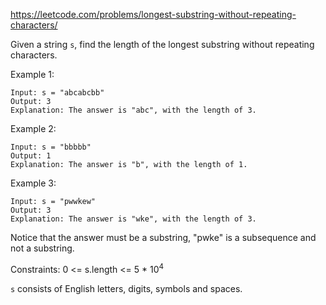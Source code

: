 https://leetcode.com/problems/longest-substring-without-repeating-characters/

Given a string `s`, find the length of the longest substring without repeating characters.

Example 1:

```
Input: s = "abcabcbb"
Output: 3
Explanation: The answer is "abc", with the length of 3.
```

Example 2:

```
Input: s = "bbbbb"
Output: 1
Explanation: The answer is "b", with the length of 1.
```

Example 3:

```
Input: s = "pwwkew"
Output: 3
Explanation: The answer is "wke", with the length of 3.
```

Notice that the answer must be a substring, "pwke" is a subsequence and not a substring.

Constraints:
0 <= s.length <= 5 \* 10<sup>4</sup>

`s` consists of English letters, digits, symbols and spaces.
